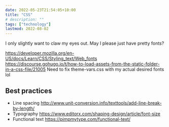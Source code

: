 ```yaml
---
date: 2022-05-23T21:54:05+10:00
title: "CSS"
# description: ""
tags: ["technology"]
lastmod: 2022-08-02
---
```


I only slightly want to claw my eyes out. May I please just have pretty fonts?

<https://developer.mozilla.org/en-US/docs/Learn/CSS/Styling_text/Web_fonts>
<https://discourse.gohugo.io/t/how-to-load-assets-from-the-static-folder-in-a-css-file/21005>
Need to fix theme-vars.css with my actual desired fonts lol

## Best practices

- Line spacing <http://www.unit-conversion.info/texttools/add-line-break-by-length/>
- Typography <https://www.editorx.com/shaping-design/article/font-size>
- Functional text <https://pimpmytype.com/functional-text/>
